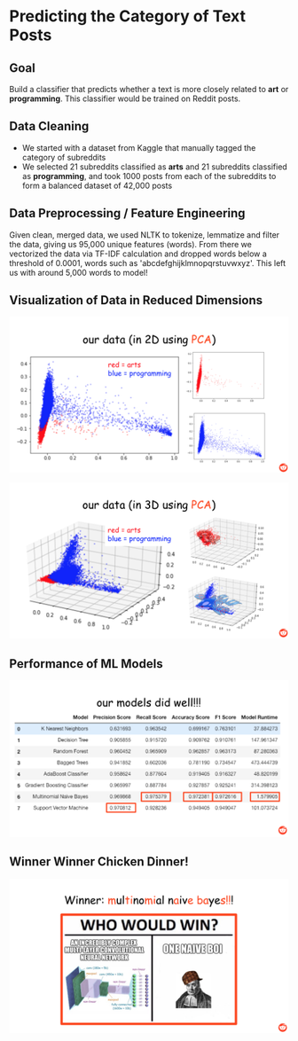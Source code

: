 # Predicting the Category of Text Posts

## Goal
Build a classifier that predicts whether a text is more closely related to **art** or **programming**. This classifier would be trained on Reddit posts.

## Data Cleaning

- We started with a dataset from Kaggle that manually tagged the category of subreddits
- We selected 21 subreddits classified as **arts** and 21 subreddits classified as **programming**, and took 1000 posts from each of the subreddits to form a balanced dataset of 42,000 posts

## Data Preprocessing / Feature Engineering
Given clean, merged data, we used NLTK to tokenize, lemmatize and filter the data, giving us 95,000 unique features (words). From there we vectorized the data via TF-IDF calculation and dropped words below a threshold of 0.0001, words such as 'abcdefghijklmnopqrstuvwxyz'. This left us with around 5,000 words to model!

## Visualization of Data in Reduced Dimensions
![header](Images/2d.png)

![header](Images/3d.png)

## Performance of ML Models
![header](Images/evaluation.png)

## Winner Winner Chicken Dinner!
![header](Images/mnb.png)
